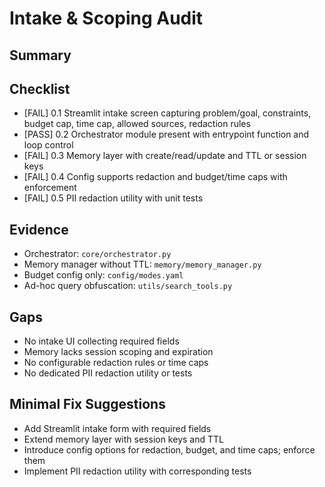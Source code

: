 # Intake & Scoping Audit

## Summary


## Checklist
- [FAIL] 0.1 Streamlit intake screen capturing problem/goal, constraints, budget cap, time cap, allowed sources, redaction rules
- [PASS] 0.2 Orchestrator module present with entrypoint function and loop control
- [FAIL] 0.3 Memory layer with create/read/update and TTL or session keys
- [FAIL] 0.4 Config supports redaction and budget/time caps with enforcement
- [FAIL] 0.5 PII redaction utility with unit tests

## Evidence
- Orchestrator: `core/orchestrator.py`
- Memory manager without TTL: `memory/memory_manager.py`
- Budget config only: `config/modes.yaml`
- Ad-hoc query obfuscation: `utils/search_tools.py`

## Gaps
- No intake UI collecting required fields
- Memory lacks session scoping and expiration
- No configurable redaction rules or time caps
- No dedicated PII redaction utility or tests

## Minimal Fix Suggestions
- Add Streamlit intake form with required fields
- Extend memory layer with session keys and TTL
- Introduce config options for redaction, budget, and time caps; enforce them
- Implement PII redaction utility with corresponding tests
